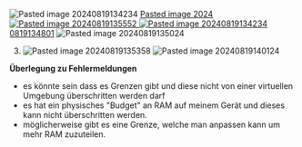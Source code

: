 ![Pasted image 20240819134234](https://github.com/user-attachments/assets/cfa5d686-39fb-4f73-b3a1-e08fb2627ec8)
[Pasted image 2024![Pasted image 20240819135552](https://github.com/user-attachments/assets/c60f410c-9c36-4817-96ab-d543721cb911)
![Pasted image 20240819134234](https://github.com/user-attachments/assets/868e6ddb-7f70-4294-b445-c861b2ccd750)
0819134801](https://github.com/user-attachments/assets/16df55ac-92ad-4d3d-95e9-34b009031f9c)
![Pasted image 20240819135024](https://github.com/user-attachments/assets/d4ee4e7f-e364-4847-b55c-09446630b985)

3. ![Pasted image 20240819135358](https://github.com/user-attachments/assets/cf5a7c4a-c1b6-481e-b1d0-56b43ef9afd5)
![Pasted image 20240819140124](https://github.com/user-attachments/assets/1668e1d0-d7d2-4d67-86b1-7371bed6a46e)

**Überlegung zu Fehlermeldungen**
- es könnte sein dass es Grenzen gibt und diese nicht von einer virtuellen Umgebung überschritten werden darf
- es hat ein physisches "Budget" an RAM auf meinem Gerät und dieses kann nicht überschritten werden.
- möglicherweise gibt es eine Grenze, welche man anpassen kann um mehr RAM zuzuteilen.
